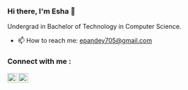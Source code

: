 ### Hi there, I'm Esha 👋

Undergrad in Bachelor of Technology in Computer Science.

- 📫 How to reach me: epandey705@gmail.com

### Connect with me :

<a href="www.linkedin.com/in/esha-pandey-188a49166"><img align="left" alt="eshapandey0530 | LinkedIn" width="22px" src="https://cdn.jsdelivr.net/npm/simple-icons@v3/icons/linkedin.svg" /></a>

<a href="https://www.instagram.com/esha_pandey/saved/"><img align="left" alt="eshapandey0530 | Instagram" width="22px" src="https://cdn.jsdelivr.net/npm/simple-icons@v3/icons/instagram.svg" /></a>

<br />
